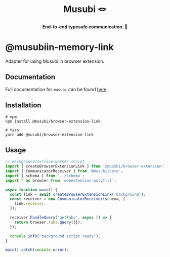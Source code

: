 

<div style="text-align: center">
<h1>
Musubi 🪢
</h1>
<strong>End-to-end typesafe communication. 🎉</strong>
</div>

# @musubiin-memory-link

Adapter for using Musubi in browser extension.

## Documentation
Full documentation for `musubi` can be found [here](https://github.com/TheUnderScorer/musubi).

## Installation
```shell
# npm
npm install @musubi/browser-extension-link

# Yarn
yarn add @musubi/browser-extension-link
```

## Usage

```ts
// Background/service worker script
import { createBrowserExtensionLink } from '@musubi/browser-extension-link';
import { CommunicatorReceiver } from '@musubi/core';
import { schema } from '../schema';
import * as browser from 'webextension-polyfill';

async function main() {
  const link = await createBrowserExtensionLink('background');
  const receiver = new CommunicatorReceiver(schema, [
    link.receiver,
  ]);

  receiver.handleQuery('getTabs', async () => {
    return browser.tabs.query({});
  });

  console.info('background script ready');
}

main().catch(console.error);


```
